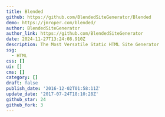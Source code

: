 ```yaml
---
title: Blended
github: https://github.com/BlendedSiteGenerator/Blended
demo: https://jmroper.com/blended/
author: BlendedSiteGenerator
author_link: https://github.com/BlendedSiteGenerator
date: 2024-11-27T13:24:08.910Z
description: The Most Versatile Static HTML Site Generator
ssg:
  - HTML
css: []
ui: []
cms: []
category: []
draft: false
publish_date: '2016-12-02T01:58:11Z'
update_date: '2017-07-24T18:10:28Z'
github_star: 24
github_fork: 3
---
```

